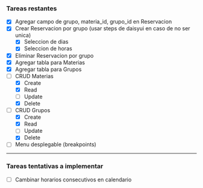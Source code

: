 ### Tareas restantes
- [x] Agregar campo de grupo, materia_id, grupo_id en Reservacion
- [x] Crear Reservacion por grupo (usar steps de daisyui en caso de no ser unica)
  - [x] Seleccion de dias
  - [x] Seleccion de horas
- [x] Eliminar Reservacion por grupo
- [x] Agregar tabla para Materias
- [x] Agregar tabla para Grupos
- [ ] CRUD Materias
  - [x] Create
  - [x] Read
  - [ ] Update
  - [x] Delete
- [ ] CRUD Grupos
  - [x] Create
  - [x] Read
  - [ ] Update
  - [x] Delete
- [ ] Menu desplegable (breakpoints)
---
### Tareas tentativas a implementar
- [ ] Cambinar horarios consecutivos en calendario
